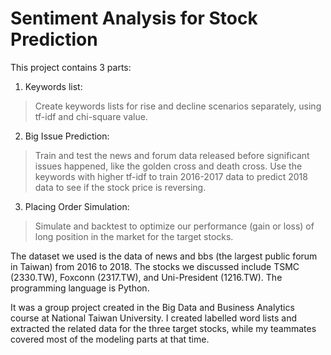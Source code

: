 # Sentiment Analysis for Stock Prediction

This project contains 3 parts: 

1. Keywords list: 
>Create keywords lists for rise and decline scenarios separately, using tf-idf and chi-square value.
2. Big Issue Prediction: 
>Train and test the news and forum data released before significant issues happened, like the golden cross and death cross. Use the keywords with higher tf-idf to train 2016-2017 data to predict 2018 data to see if the stock price is reversing.
3. Placing Order Simulation: 
>Simulate and backtest to optimize our performance (gain or loss) of long position in the market for the target stocks. 

The dataset we used is the data of news and bbs (the largest public forum in Taiwan) from 2016 to 2018. The stocks we discussed include TSMC (2330.TW), Foxconn (2317.TW), and Uni-President (1216.TW). The programming language is Python.

It was a group project created in the Big Data and Business Analytics course at National Taiwan University. I created labelled word lists and extracted the related data for the three target stocks, while my teammates covered most of the modeling parts at that time.



